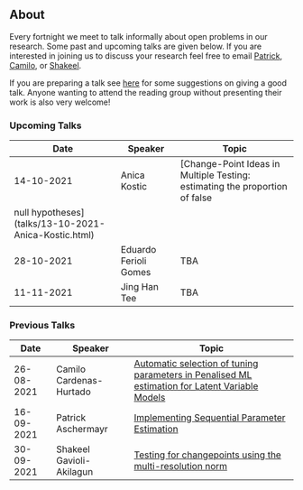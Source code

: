 ## About

Every fortnight we meet to talk informally about open problems in our research. Some past and upcoming talks are given below. If you are interested in joining us to discuss your research feel free to email [Patrick](mailto:p.Aschermayr@lse.ac.uk), [Camilo](mailto:c.a.cardenas-hurtado@lse.ac.uk), or [Shakeel](mailto:s.a.gavioli-akilagun@lse.ac.uk). 

If you are preparing a talk see [here](advice-for-talks.html) for some suggestions on giving a good talk. Anyone wanting to attend the reading group without presenting their work is also very welcome! 

### Upcoming Talks

| Date | Speaker | Topic |
|---|---|---|
| 14-10-2021 | Anica Kostic | [Change-Point Ideas in Multiple Testing: estimating the proportion of false 
null hypotheses](talks/13-10-2021-Anica-Kostic.html) | 
| 28-10-2021 | Eduardo Ferioli Gomes | TBA |
| 11-11-2021 | Jing Han Tee | TBA |

### Previous Talks

| Date | Speaker | Topic |
|---|---|---|
| 26-08-2021 | Camilo Cardenas-Hurtado | [Automatic selection of tuning parameters in Penalised ML estimation for Latent Variable Models](talks/26-08-2021-Camilo-Cardenas-Hurtado.html)|
| 16-09-2021 | Patrick Aschermayr | [Implementing Sequential Parameter Estimation](talks/09-09-2021-Patrick-Aschermayr.html) |
| 30-09-2021 | Shakeel Gavioli-Akilagun | [Testing for changepoints using the multi-resolution norm](talks/30-09-2021-Shakeel-Gavioli-Akilagun.html) |
